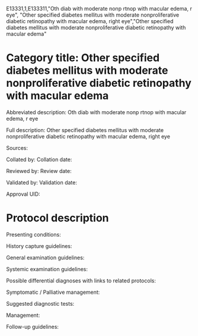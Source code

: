 E13331,1,E133311,"Oth diab with moderate nonp rtnop with macular edema, r eye", "Other specified diabetes mellitus with moderate nonproliferative diabetic retinopathy with macular edema, right eye","Other specified diabetes mellitus with moderate nonproliferative diabetic retinopathy with macular edema"
# Category title: Other specified diabetes mellitus with moderate nonproliferative diabetic retinopathy with macular edema

Abbreviated description: Oth diab with moderate nonp rtnop with macular edema, r eye

Full description: Other specified diabetes mellitus with moderate nonproliferative diabetic retinopathy with macular edema, right eye

Sources:

Collated by:
Collation date:

Reviewed by:
Review date:

Validated by:
Validation date:

Approval UID:

# Protocol description

Presenting conditions:

History capture guidelines:

General examination guidelines:

Systemic examination guidelines:

Possible differential diagnoses with links to related protocols:

Symptomatic / Palliative management:

Suggested diagnostic tests:

Management:

Follow-up guidelines:
